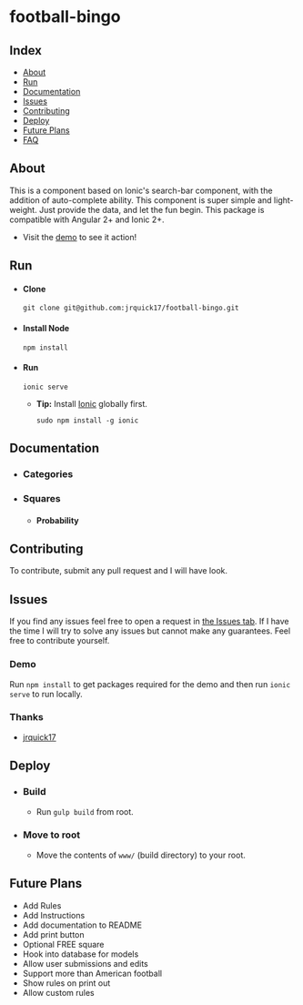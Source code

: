 # football-bingo

## Index ##

* [About](#about)
* [Run](#run)
* [Documentation](#documentation)
* [Issues](#issues)
* [Contributing](#contributing)
* [Deploy](#deploy)
* [Future Plans](#future-plans)
* [FAQ](#faq)

## About ## 

This is a component based on Ionic's search-bar component, with the addition of auto-complete ability. This component is super simple and light-weight. Just provide the data, and let the fun begin. This package is compatible with Angular 2+ and Ionic 2+. 

* Visit the [demo](https://ionic4-auto-complete.jrquick.com) to see it action!

## Run

* #### Clone ####

    ```
    git clone git@github.com:jrquick17/football-bingo.git
    ```

* #### Install Node ####

    ```
    npm install
    ```

* #### Run ####

    ```
    ionic serve
    ```
    
    * **Tip:** Install [Ionic](https://ionicframework.com/) globally first.
    
        ```
        sudo npm install -g ionic
        ```

## Documentation ##

* ### Categories ###



* ### Squares ###

    * #### Probability ####



## Contributing ##

To contribute, submit any pull request and I will have look.  

## Issues ##

If you find any issues feel free to open a request in [the Issues tab](https://github.com/jrquick17/football-bingo/issues). If I have the time I will try to solve any issues but cannot make any guarantees. Feel free to contribute yourself.

### Demo ###

Run `npm install` to get packages required for the demo and then run `ionic serve` to run locally.

### Thanks ###

* [jrquick17](https://github.com/jrquick17)

## Deploy ##

* ### Build ###

    * Run `gulp build` from root.

* ### Move to root ###

    * Move the contents of `www/` (build directory) to your root.

## Future Plans

* Add Rules
* Add Instructions
* Add documentation to README
* Add print button
* Optional FREE square
* Hook into database for models
* Allow user submissions and edits
* Support more than American football
* Show rules on print out
* Allow custom rules
